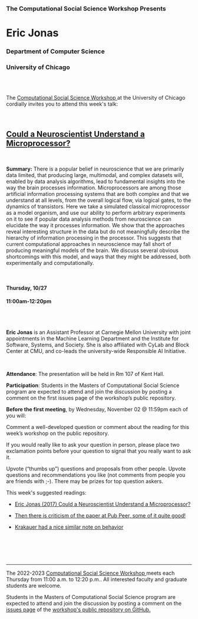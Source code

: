 <br>

<h3 class=pfblock-header> The Computational Social Science Workshop Presents </h3>

<h1 class=pfblock-header3> Eric Jonas</h1>
<h3 class=pfblock-header3> Department of Computer Science </h3>
<h3 class=pfblock-header3> University of Chicago </h3>

<br><br>

<p class=pfblock-header3>The <a href="https://macss.uchicago.edu/content/computation-workshop"> Computational Social Science Workshop </a> at the University of Chicago cordially invites you to attend this week's talk:</p>

<br>

<div class=pfblock-header3>
<h2 class=pfblock-header>
  <a href=https://github.com/uchicago-computation-workshop/Fall2022>Could a Neuroscientist Understand a Microprocessor? </a>
</h2>

<br>
</div>

<p class=footertext2>

**Summary:** There is a popular belief in neuroscience that we are primarily data limited, that producing large, multimodal, and complex datasets will, enabled by data analysis algorithms, lead to fundamental insights into the way the brain processes information. Microprocessors are among those artificial information processing systems that are both complex and that we understand at all levels, from the overall logical flow, via logical gates, to the dynamics of transistors.  Here we take a simulated classical microprocessor as a model organism, and use our ability to perform arbitrary experiments on it to see if popular data analysis methods from neuroscience can elucidate the way it processes information.  We show that the approaches reveal interesting structure in the data but do not meaningfully describe the hierarchy of information processing in the processor.  This suggests that current computational approaches in neuroscience may fall short of producing meaningful models of the brain. We discuss several obvious shortcomings with this model, and ways that they might be addressed, both experimentally and computationally.

</p>

<br>

<h4 class=pfblock-header3> Thursday, 10/27 </h4>
<h4 class=pfblock-header3> 11:00am-12:20pm </h4>

<br><br>

<p class=footertext2>

**Eric Jonas** is an Assistant Professor at Carnegie Mellon University with joint appointments in the Machine Learning Department and the Institute for Software, Systems, and Society. She is also affiliated with CyLab and Block Center at CMU, and co-leads the university-wide Responsible AI Initiative.
</p>

<br>

<p class=footertext2>

**Attendance**: The presentation will be held in Rm 107 of Kent Hall.

**Participation**: Students in the Masters of Computational Social Science program are expected to attend and join the discussion by posting a comment on the first issues page of the workshop’s public repository.

**Before the first meeting**, by Wednesday, November 02 @ 11:59pm each of you will:

Comment a well-developed question or comment about the reading for this week’s workshop on the public repository.

If you would really like to ask your question in person, please place two exclamation points before your question to signal that you really want to ask it.

Upvote (“thumbs up”) questions and proposals from other people. Upvote questions and recommendations you like (not comments from people you are friends with ;-). There may be prizes for top question askers.
</p>

This week's suggested readings:

- [Eric Jonas (2017) Could a Neuroscientist Understand a Microprocessor?](https://journals.plos.org/ploscompbiol/article?id=10.1371/journal.pcbi.1005268)

- [Then there is criticism of the paper at Pub Peer, some of it quite good!](https://pubpeer.com/publications/D157C28CD8E33466315A9AFEF38A5B)

- [Krakauer had a nice similar note on behavior](https://doi.org/10.1016/j.neuron.2016.12.041)

<br>

<br><br>

---

<p class=footertext> The 2022-2023 <a href="https://macss.uchicago.edu/content/computation-workshop"> Computational Social Science Workshop </a> meets each Thursday from 11:00 a.m. to 12:20 p.m.. All interested faculty and graduate students are welcome.</p>

<p class=footertext>Students in the Masters of Computational Social Science program are expected to attend and join the discussion by posting a comment on the <a href=https://github.com/uchicago-computation-workshop/Fall2022/issues/4>issues page</a> of the <a href=https://github.com/uchicago-computation-workshop/Fall2022>workshop's public repository on GitHub.</a></p>
